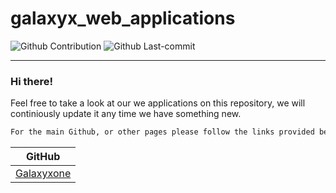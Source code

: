 # galaxyx_web_applications
![Github Contribution](https://img.shields.io/github/contributors/galaxyxthree/galaxyx_web_applications?color=0000f&logo=Github)
![Github Last-commit](https://img.shields.io/github/last-commit/galaxyxthree/galaxyx_web_applications?color=ff0&logo=github)

-----

### Hi there!

Feel free to take a look at our we applications on this repository, we will continiously update it any time we have something new. 

```sh
For the main Github, or other pages please follow the links provided below 
```

| GitHub | 
| ----- |
| [Galaxyxone] |


[Galaxyxone]:https://github.com/galaxyxone

